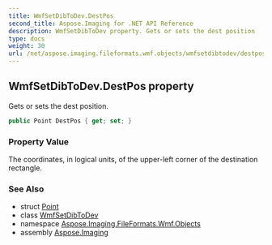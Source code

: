 ```yaml
---
title: WmfSetDibToDev.DestPos
second_title: Aspose.Imaging for .NET API Reference
description: WmfSetDibToDev property. Gets or sets the dest position
type: docs
weight: 30
url: /net/aspose.imaging.fileformats.wmf.objects/wmfsetdibtodev/destpos/
---
```

## WmfSetDibToDev.DestPos property

Gets or sets the dest position.

```csharp
public Point DestPos { get; set; }
```

### Property Value

The coordinates, in logical units, of the upper-left corner of the destination rectangle.

### See Also

* struct [Point](../../../aspose.imaging/point/)
* class [WmfSetDibToDev](../)
* namespace [Aspose.Imaging.FileFormats.Wmf.Objects](../../wmfsetdibtodev/)
* assembly [Aspose.Imaging](../../../)


